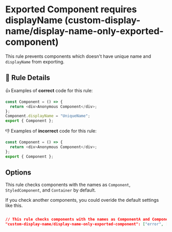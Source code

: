 # Exported Component requires displayName (custom-display-name/display-name-only-exported-component)

This rule prevents components which doesn't have unique name and `displayName` from exporting.

## 📖 Rule Details

👍 Examples of **correct** code for this rule:

```ts
const Component = () => {
  return <div>Anonymous Component</div>;
};
Component.displayName = "UniqueName";
export { Component };
```

👎 Examples of **incorrect** code for this rule:

```ts
const Component = () => {
  return <div>Anonymous Component</div>;
};
export { Component };
```

## Options

This rule checks components with the names as `Component`, `StyledComponent`, and `Container` by default.

If you check another components, you could overide the default settings like this.

```json

// This rule checks components with the names as ComponentA and ComponentB
"custom-display-name/display-name-only-exported-component": ["error", ["ComponentA", "ComponentB"]]

```

